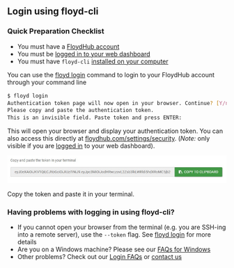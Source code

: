 ## Login using floyd-cli

### Quick Preparation Checklist

- You must have a [FloydHub account](https://www.floydhub.com/signup)
- You must be [logged in to your web dashboard](https://www.floydhub.com/login)
- You must have `floyd-cli` [installed on your computer](../../guides/install.md)

You can use the [floyd login](../../commands/login.md) command to login to your FloydHub account through your command line

```bash
$ floyd login
Authentication token page will now open in your browser. Continue? [Y/n]: y
Please copy and paste the authentication token.
This is an invisible field. Paste token and press ENTER:
```

This will open your browser and display your authentication token. You can also access this directly at [floydhub.com/settings/security](https://www.floydhub.com/settings/security). (*Note:* only visible if you are [logged in](https://www.floydhub.com/login) to your web dashboard). 

![Windows 10 Login](../../img/login_token.jpg)

Copy the token and paste it in your terminal.

### Having problems with logging in using floyd-cli?

- If you cannot open your browser from the terminal (e.g. you are SSH-ing into a remote server), use the `--token` flag. See [floyd login](../../commands/login.md) for more details
- Are you on a Windows machine? Please see our [FAQs for Windows](../../faqs/authentication.md#windows)
- Other problems? Check out our [Login FAQs](../../faqs/authentication.md#login) or [contact us](mailto:support@floydhub.com)